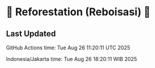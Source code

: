
# 🌳 Reforestation (Reboisasi) 🌲

## Last Updated

GitHub Actions time: Tue Aug 26 11:20:11 UTC 2025

Indonesia/Jakarta time: Tue Aug 26 18:20:11 WIB 2025
